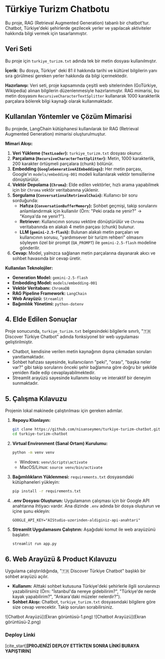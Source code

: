# Türkiye Turizm Chatbotu

Bu proje, RAG (Retrieval Augmented Generation) tabanlı bir chatbot'tur. Chatbot, Türkiye'deki şehirlerde gezilecek yerler ve yapılacak aktiviteler hakkında bilgi vermek için tasarlanmıştır. 

## Veri Seti

Bu proje için `turkiye_turizm.txt`  adında tek bir metin dosyası kullanılmıştır.

**İçerik**: Bu dosya, Türkiye' deki 81 il hakkında tarihi ve kültürel bilgilerin yanı sıra görülmesi gereken yerler hakkında da bilgi içermektedir.

**Hazırlanışı**: Veri seti, proje kapsamında çeşitli web sitelerinden (GoTürkiye, Wikipedia) alınan bilgilerin düzenlenmesiyle hazırlanmıştır. RAG mimarisi, bu metin dosyasını `RecursiveCharacterTextSplitter` kullanarak 1000 karakterlik parçalara bölerek bilgi kaynağı olarak kullanmaktadır.

## Kullanılan Yöntemler ve Çözüm Mimarisi

Bu projede, LangChain kütüphanesi kullanılarak bir RAG (Retrieval Augmented Generation) mimarisi oluşturulmuştur.

**Mimari Akışı:**

1.  **Veri Yükleme (`TextLoader`):** `turkiye_turizm.txt` dosyası okunur.
2.  **Parçalama (`RecursiveCharacterTextSplitter`):** Metin, 1000 karakterlik, 200 karakter örtüşmeli parçalara (chunk) bölünür.
3.  **Embedding (`GoogleGenerativeAIEmbeddings`):** Her metin parçası, Google'ın `models/embedding-001` modeli kullanılarak vektör temsillerine dönüştürülür.
4.  **Vektör Depolama (`Chroma`):** Elde edilen vektörler, hızlı arama yapabilmek için bir `Chroma` vektör veritabanına yüklenir.
5.  **Sorgulama (`ConversationalRetrievalChain`):** Kullanıcı bir soru sorduğunda:
    * **Hafıza (`ConversationBufferMemory`):** Sohbet geçmişi, takip sorularını anlamlandırmak için kullanılır (Örn: "Peki orada ne yenir?" -> "Konya'da ne yenir?").
    * **Retriever:** Kullanıcının sorusu vektöre dönüştürülür ve `Chroma` veritabanında en alakalı 4 metin parçası (chunk) bulunur.
    * **LLM (`gemini-2.5-flash`):** Bulunan alakalı metin parçaları ve kullanıcının sorusu, "yardımsever bir turizm rehberi" olmasını söyleyen özel bir prompt (`QA_PROMPT`) ile `gemini-2.5-flash` modeline gönderilir.
6.  **Cevap:** Model, yalnızca sağlanan metin parçalarına dayanarak akıcı ve sohbet havasında bir cevap üretir.

**Kullanılan Teknolojiler:**

* **Generation Model:** `gemini-2.5-flash`
* **Embedding Model:** `models/embedding-001`
* **Vektör Veritabanı:** `ChromaDB`
* **RAG Pipeline Framework:** `LangChain`
* **Web Arayüzü:** `Streamlit`
* **Bağımlılık Yönetimi:** `python-dotenv`

## 4. Elde Edilen Sonuçlar

Proje sonucunda, `turkiye_turizm.txt`  belgesindeki bilgilerle sınırlı, "🇹🇷 Discover Türkiye Chatbot" adında fonksiyonel bir web uygulaması geliştirilmiştir.

* Chatbot, kendisine verilen metin kaynağının dışına çıkmadan soruları yanıtlamaktadır.
* Sohbet hafızası sayesinde, kullanıcıların "peki", "orası", "başka neler var?" gibi takip sorularını önceki şehir bağlamına göre doğru bir şekilde yeniden ifade edip cevaplayabilmektedir.
* Streamlit arayüzü sayesinde kullanımı kolay ve interaktif bir deneyim sunmaktadır.

## 5. Çalışma Kılavuzu

Projenin lokal makinede çalıştırılması için gereken adımlar.

1.  **Repoyu Klonlayın:**
    ```bash
    git clone https://github.com/nisanseymen/turkiye-turizm-chatbot.git
    cd turkiye-turizm-chatbot
    ```

2.  **Virtual Environment (Sanal Ortam) Kurulumu:**
    ```bash
    python -m venv venv
    ```
    * Windows: `venv\Scripts\activate`
    * MacOS/Linux: `source venv/bin/activate`

3.  **Bağımlılıkların Yüklenmesi:**
    `requirements.txt` dosyasındaki kütüphaneleri yükleyin:
    ```bash
    pip install -r requirements.txt
    ```

4.  **.env Dosyası Oluşturun:**
    Uygulamanın çalışması için bir Google API anahtarına ihtiyacı vardır. Ana dizinde `.env` adında bir dosya oluşturun ve içine şunu ekleyin:
    ```
    GOOGLE_API_KEY="AIStudio-uzerinden-aldiginiz-api-anahtari"
    ```

5.  **Streamlit Uygulamasını Çalıştırın:**
    Aşağıdaki komut ile web arayüzünü başlatın:
    ```bash
    streamlit run app.py
    ```

## 6. Web Arayüzü & Product Kılavuzu

Uygulama çalıştırıldığında, "🇹🇷 Discover Türkiye Chatbot" başlıklı bir sohbet arayüzü açılır.

* **Kullanım:** Alttaki sohbet kutusuna Türkiye'deki şehirlerle ilgili sorularınızı yazabilirsiniz (Örn: "İstanbul'da nereye gidebilirim?", "Türkiye'de nerde kayak yapabilirim?", "Ankara'daki müzeler nelerdir?").
* **Sohbet Akışı:** Chatbot, `turkiye_turizm.txt`  dosyasındaki bilgilere göre size cevap verecektir. Takip soruları sorabilirsiniz.

![Chatbot Arayüzü](Ekran görüntüsü-1.png)
![Chatbot Arayüzü](Ekran görüntüsü-2.png)

### Deploy Linki
[cite_start]**[PROJENİZİ DEPLOY ETTİKTEN SONRA LİNKİ BURAYA YAPIŞTIRIN]** 

